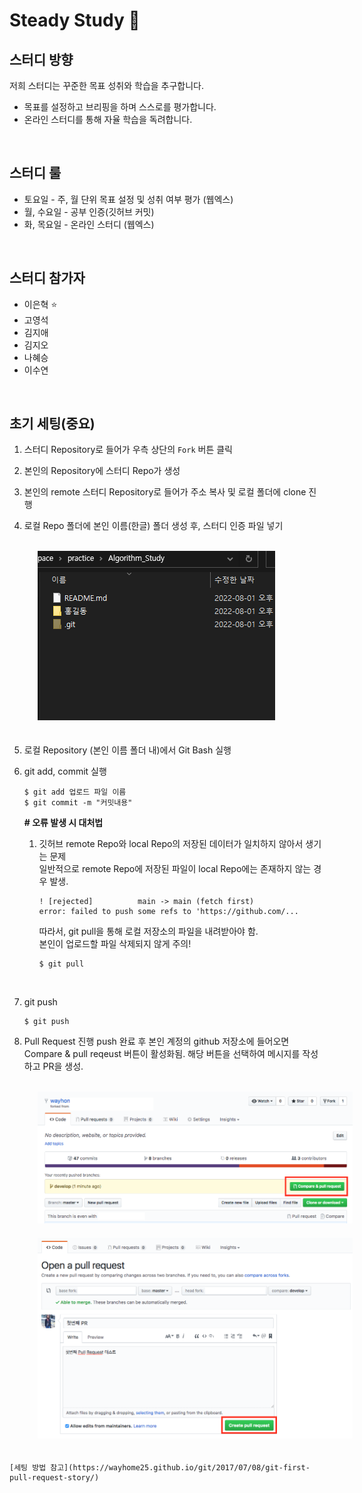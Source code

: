 # Steady Study :blue_book:
## 스터디 방향
저희 스터디는 꾸준한 목표 성취와 학습을 추구합니다. 
- 목표를 설정하고 브리핑을 하며 스스로를 평가합니다.
- 온라인 스터디를 통해 자율 학습을 독려합니다.

</br>

## 스터디 룰
- 토요일 - 주, 월 단위 목표 설정 및 성취 여부 평가 (웹엑스)
- 월, 수요일 - 공부 인증(깃허브 커밋)
- 화, 목요일 - 온라인 스터디 (웹엑스)

</br>

## 스터디 참가자
- 이은혁 :star:
- 고영석
- 김지애
- 김지오
- 나혜승
- 이수연

</br>

## 초기 세팅(중요)
1. 스터디 Repository로 들어가 우측 상단의 `Fork` 버튼 클릭

2. 본인의 Repository에 스터디 Repo가 생성

3. 본인의 remote 스터디 Repository로 들어가 주소 복사 및 로컬 폴더에 clone 진행 

4. 로컬 Repo 폴더에 본인 이름(한글) 폴더 생성 후, 스터디 인증 파일 넣기
</br>

<img src="./etc/참고이미지.png" style="position: relative; margin-left: 45px; margin-bottom: 20px;">

</br>

5. 로컬 Repository (본인 이름 폴더 내)에서 Git Bash 실행</br>

6. git add, commit 실행
   
    ```
    $ git add 업로드 파일 이름
    $ git commit -m "커밋내용"
    ```

    __# 오류 발생 시 대처법__</br>
    1. 깃허브 remote Repo와 local Repo의 저장된 데이터가 일치하지 않아서 생기는 문제</br>
    일반적으로 remote Repo에 저장된 파일이 local Repo에는 존재하지 않는 경우 발생.
        ```
        ! [rejected]          main -> main (fetch first)
        error: failed to push some refs to 'https://github.com/...
        ```
        따라서, git pull을 통해 로컬 저장소의 파일을 내려받아야 함.</br>
        본인이 업로드할 파일 삭제되지 않게 주의!</br>
        ```
        $ git pull
        ```
    </br>

7. git push </br>
    ```
    $ git push
    ```


8. Pull Request 진행
push 완료 후 본인 계정의 github 저장소에 들어오면 Compare & pull reqeust 버튼이 활성화됨.
해당 버튼을 선택하여 메시지를 작성하고 PR을 생성.
</br>
<img src="./etc/1.png" style="position: relative; margin-left: 45px; margin-bottom: 20px;">
</br>
<img src="./etc/2.png" style="position: relative; margin-left: 45px; margin-bottom: 20px;">
</br>

    [세팅 방법 참고](https://wayhome25.github.io/git/2017/07/08/git-first-pull-request-story/)

</br>

